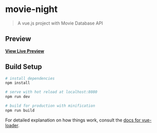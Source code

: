 # movie-night

> A vue.js project with Movie Database API

## Preview

**[View Live Preview](http://movienights.s3-website.eu-west-2.amazonaws.com/#/)**

## Build Setup

``` bash
# install dependencies
npm install

# serve with hot reload at localhost:8080
npm run dev

# build for production with minification
npm run build
```

For detailed explanation on how things work, consult the [docs for vue-loader](http://vuejs.github.io/vue-loader).
